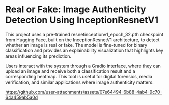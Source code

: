 # Real or Fake: Image Authenticity Detection Using InceptionResnetV1

This project uses a pre-trained resnetinceptionv1_epoch_32.pth checkpoint from Hugging Face, built on the InceptionResnetV1 architecture, to detect whether an image is real or fake. The model is fine-tuned for binary classification and provides an explainability visualization that highlights key areas influencing its prediction.

Users interact with the system through a Gradio interface, where they can upload an image and receive both a classification result and a corresponding heatmap. This tool is useful for digital forensics, media verification, and similar applications where image authenticity matters.

https://github.com/user-attachments/assets/07e64494-6b88-4ab4-9c70-64a459ab5a0d



